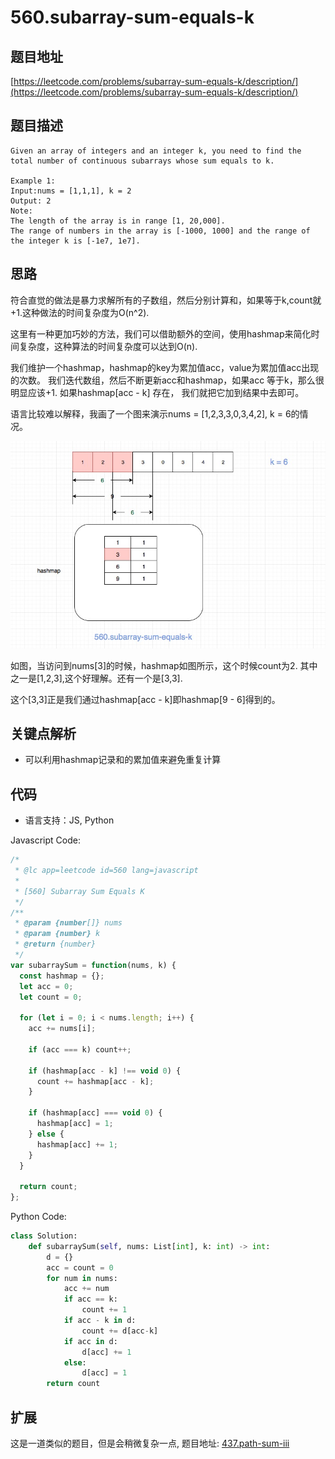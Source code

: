 # 560.subarray-sum-equals-k

## 题目地址

[https://leetcode.com/problems/subarray-sum-equals-k/description/](https://leetcode.com/problems/subarray-sum-equals-k/description/)

## 题目描述

```text
Given an array of integers and an integer k, you need to find the total number of continuous subarrays whose sum equals to k.

Example 1:
Input:nums = [1,1,1], k = 2
Output: 2
Note:
The length of the array is in range [1, 20,000].
The range of numbers in the array is [-1000, 1000] and the range of the integer k is [-1e7, 1e7].
```

## 思路

符合直觉的做法是暴力求解所有的子数组，然后分别计算和，如果等于k,count就+1.这种做法的时间复杂度为O\(n^2\).

这里有一种更加巧妙的方法，我们可以借助额外的空间，使用hashmap来简化时间复杂度，这种算法的时间复杂度可以达到O\(n\).

我们维护一个hashmap，hashmap的key为累加值acc，value为累加值acc出现的次数。 我们迭代数组，然后不断更新acc和hashmap，如果acc 等于k，那么很明显应该+1. 如果hashmap\[acc - k\] 存在， 我们就把它加到结果中去即可。

语言比较难以解释，我画了一个图来演示nums = \[1,2,3,3,0,3,4,2\], k = 6的情况。

![560.subarray-sum-equals-k](../.gitbook/assets/560.subarray-sum-equals-k.jpg)

如图，当访问到nums\[3\]的时候，hashmap如图所示，这个时候count为2. 其中之一是\[1,2,3\],这个好理解。还有一个是\[3,3\].

这个\[3,3\]正是我们通过hashmap\[acc - k\]即hashmap\[9 - 6\]得到的。

## 关键点解析

* 可以利用hashmap记录和的累加值来避免重复计算

## 代码

* 语言支持：JS, Python

Javascript Code:

```javascript
/*
 * @lc app=leetcode id=560 lang=javascript
 *
 * [560] Subarray Sum Equals K
 */
/**
 * @param {number[]} nums
 * @param {number} k
 * @return {number}
 */
var subarraySum = function(nums, k) {
  const hashmap = {};
  let acc = 0;
  let count = 0;

  for (let i = 0; i < nums.length; i++) {
    acc += nums[i];

    if (acc === k) count++;

    if (hashmap[acc - k] !== void 0) {
      count += hashmap[acc - k];
    }

    if (hashmap[acc] === void 0) {
      hashmap[acc] = 1;
    } else {
      hashmap[acc] += 1;
    }
  }

  return count;
};
```

Python Code:

```python
class Solution:
    def subarraySum(self, nums: List[int], k: int) -> int:
        d = {}
        acc = count = 0
        for num in nums:
            acc += num
            if acc == k:
                count += 1
            if acc - k in d:
                count += d[acc-k]
            if acc in d:
                d[acc] += 1
            else:
                d[acc] = 1
        return count
```

## 扩展

这是一道类似的题目，但是会稍微复杂一点, 题目地址: [437.path-sum-iii](437.path-sum-iii.md)

